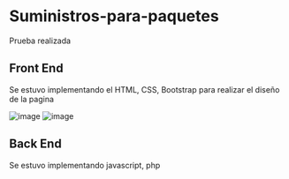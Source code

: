 # Suministros-para-paquetes
Prueba realizada

## Front End
Se estuvo implementando el HTML, CSS, Bootstrap para realizar el diseño de la pagina

![image](https://user-images.githubusercontent.com/56009667/169930356-bac2aa13-c290-485a-9900-e51641c27a3a.png)
![image](https://user-images.githubusercontent.com/56009667/169930403-475c7fa1-5324-4137-a87a-9357c5a7c9ac.png)

## Back End
Se estuvo implementando javascript, php

